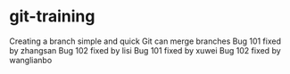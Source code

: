 # git-training
Creating a branch simple and quick
Git can merge branches
Bug 101 fixed by zhangsan
Bug 102 fixed by lisi
Bug 101 fixed by xuwei
Bug 102 fixed by wanglianbo
